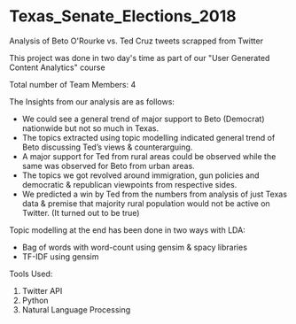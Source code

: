 # Texas_Senate_Elections_2018

Analysis of Beto O'Rourke vs. Ted Cruz tweets scrapped from Twitter

This project was done in two day's time as part of our "User Generated Content Analytics" course

Total number of Team Members: 4

The Insights from our analysis are as follows:
* We could see a general trend of major support to Beto (Democrat) nationwide but not so much in Texas.
* The topics extracted using topic modelling indicated general trend of Beto discussing Ted’s views & counterarguing.
* A major support for Ted from rural areas could be observed while the same was observed for Beto from urban areas.
* The topics we got revolved around immigration, gun policies and democratic & republican viewpoints from respective sides.
* We predicted a win by Ted from the numbers from analysis of just Texas data & premise that majority rural population would     not be active on Twitter. (It turned out to be true)

Topic modelling at the end has been done in two ways with LDA:
* Bag of words with word-count using gensim & spacy libraries 
* TF-IDF using gensim

Tools Used:
1. Twitter API
2. Python
3. Natural Language Processing
